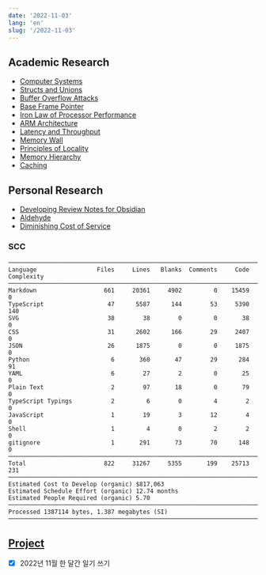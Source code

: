 ```yaml
---
date: '2022-11-03'
lang: 'en'
slug: '/2022-11-03'
---
```


## Academic Research

- [Computer Systems](./../.././docs/pages/Computer%20Systems.md)
- [Structs and Unions](./../.././docs/pages/Structs%20and%20Unions.md)
- [Buffer Overflow Attacks](./../.././docs/pages/Buffer%20Overflow%20Attacks.md)
- [Base Frame Pointer](./../.././docs/pages/Base%20Frame%20Pointer.md)
- [Iron Law of Processor Performance](./../.././docs/pages/Iron%20Law%20of%20Processor%20Performance.md)
- [ARM Architecture](./../.././docs/pages/ARM%20Architecture.md)
- [Latency and Throughput](./../.././docs/pages/Latency%20and%20Throughput.md)
- [Memory Wall](./../.././docs/pages/Memory%20Wall.md)
- [Principles of Locality](./../.././docs/pages/Principles%20of%20Locality.md)
- [Memory Hierarchy](./../.././docs/pages/Memory%20Hierarchy.md)
- [Caching](./../.././docs/pages/Caching.md)

## Personal Research

- [Developing Review Notes for Obsidian](./../.././docs/pages/Developing%20Review%20Notes%20for%20Obsidian.md)
- [Aldehyde](./../.././docs/pages/Aldehyde.md)
- [Diminishing Cost of Service](./../.././docs/pages/Diminishing%20Cost%20of%20Service.md)

### SCC

```
───────────────────────────────────────────────────────────────────────────────
Language                 Files     Lines   Blanks  Comments     Code Complexity
───────────────────────────────────────────────────────────────────────────────
Markdown                   661     20361     4902         0    15459          0
TypeScript                  47      5587      144        53     5390        140
SVG                         38        38        0         0       38          0
CSS                         31      2602      166        29     2407          0
JSON                        26      1875        0         0     1875          0
Python                       6       360       47        29      284         91
YAML                         6        27        2         0       25          0
Plain Text                   2        97       18         0       79          0
TypeScript Typings           2         6        0         4        2          0
JavaScript                   1        19        3        12        4          0
Shell                        1         4        0         2        2          0
gitignore                    1       291       73        70      148          0
───────────────────────────────────────────────────────────────────────────────
Total                      822     31267     5355       199    25713        231
───────────────────────────────────────────────────────────────────────────────
Estimated Cost to Develop (organic) $817,063
Estimated Schedule Effort (organic) 12.74 months
Estimated People Required (organic) 5.70
───────────────────────────────────────────────────────────────────────────────
Processed 1387114 bytes, 1.387 megabytes (SI)
───────────────────────────────────────────────────────────────────────────────
```

## [Project](./../.././docs/pages/Project.md)

- [x] 2022년 11월 한 달간 일기 쓰기

<head>
  <html lang="en-US"/>
</head>
